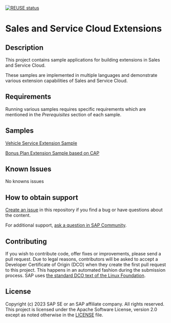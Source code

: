 [![REUSE status](https://api.reuse.software/badge/github.com/SAP-samples/sales-and-service-cloud-extensions)](https://api.reuse.software/info/github.com/SAP-samples/sales-and-service-cloud-extensions)

# Sales and Service Cloud Extensions
## Description
This project contains sample applications for building extensions in Sales and Service Cloud.

These samples are implemented in multiple languages and demonstrate various extension capabilities of Sales and Service Cloud.

## Requirements
Running various samples requires specific requirements which are mentioned in the *Prerequisites* section of each sample.

## Samples
 [Vehicle Service Extension Sample](./VehicleServiceExtensionSample)
 
 [Bonus Plan Extension Sample based on CAP](./BonusPlanCapSample)

## Known Issues
No knowns issues

## How to obtain support
[Create an issue](https://github.com/SAP-samples/<repository-name>/issues) in this repository if you find a bug or have questions about the content.
 
For additional support, [ask a question in SAP Community](https://answers.sap.com/questions/ask.html).

## Contributing
If you wish to contribute code, offer fixes or improvements, please send a pull request. Due to legal reasons, contributors will be asked to accept a Developer Certificate of Origin (DCO) when they create the first pull request to this project. This happens in an automated fashion during the submission process. SAP uses [the standard DCO text of the Linux Foundation](https://developercertificate.org/).

## License
Copyright (c) 2023 SAP SE or an SAP affiliate company. All rights reserved. This project is licensed under the Apache Software License, version 2.0 except as noted otherwise in the [LICENSE](LICENSE) file.
